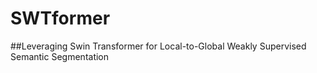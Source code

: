 # SWTformer
##Leveraging Swin Transformer for Local-to-Global Weakly Supervised Semantic Segmentation
